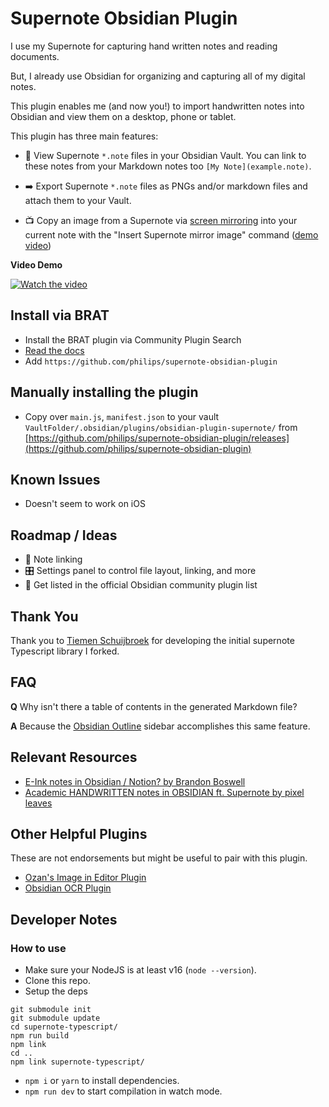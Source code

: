 # Supernote Obsidian Plugin

I use my Supernote for capturing hand written notes and reading documents.

But, I already use Obsidian for organizing and capturing all of my digital notes.

This plugin enables me (and now you!) to import handwritten notes into Obsidian and view them on a desktop, phone or tablet.

This plugin has three main features:

- 📝 View Supernote `*.note` files in your Obsidian Vault. You can link to these notes from your Markdown notes too `[My Note](example.note)`.

- ➡️  Export Supernote `*.note` files as PNGs and/or markdown files and attach them to your Vault.

- 📺 Copy an image from a Supernote via [screen mirroring](https://support.supernote.com/en_US/organizing-managing/1791924-screen-mirroring) into your current note with the "Insert Supernote mirror image" command ([demo video](https://youtu.be/Ih_NW-z_aLw))

**Video Demo**

[![Watch the video](https://img.youtube.com/vi/tEoW35fYVew/hqdefault.jpg)](https://www.youtube.com/watch?v=tEoW35fYVew)

## Install via BRAT

- Install the BRAT plugin via Community Plugin Search
- [Read the docs](https://tfthacker.com/BRAT)
- Add `https://github.com/philips/supernote-obsidian-plugin`

## Manually installing the plugin

- Copy over `main.js`, `manifest.json` to your vault `VaultFolder/.obsidian/plugins/obsidian-plugin-supernote/` from [https://github.com/philips/supernote-obsidian-plugin/releases](https://github.com/philips/supernote-obsidian-plugin)

## Known Issues

- Doesn't seem to work on iOS

## Roadmap / Ideas

- 🔗 Note linking
- 🎛️ Settings panel to control file layout, linking, and more
- 🚀 Get listed in the official Obsidian community plugin list

## Thank You

Thank you to [Tiemen Schuijbroek](https://gitlab.com/Tiemen/supernote) for developing the initial supernote Typescript library I forked.

## FAQ

**Q** Why isn't there a table of contents in the generated Markdown file? 

**A** Because the [Obsidian Outline](https://help.obsidian.md/Plugins/Outline) sidebar accomplishes this same feature.

## Relevant Resources

- [E-Ink notes in Obsidian / Notion? by Brandon Boswell](https://www.youtube.com/watch?v=kW8I8B-eCRk)
- [Academic HANDWRITTEN notes in OBSIDIAN ft. Supernote by pixel leaves](https://www.youtube.com/watch?v=lzYCPkVnqIM)

## Other Helpful Plugins

These are not endorsements but might be useful to pair with this plugin.

- [Ozan's Image in Editor Plugin](https://github.com/ozntel/oz-image-in-editor-obsidian)
- [Obsidian OCR Plugin](https://github.com/schlundd/obsidian-ocr-plugin)

## Developer Notes

### How to use

- Make sure your NodeJS is at least v16 (`node --version`).
- Clone this repo.
- Setup the deps

```
git submodule init
git submodule update
cd supernote-typescript/
npm run build
npm link
cd ..
npm link supernote-typescript/
```

- `npm i` or `yarn` to install dependencies.
- `npm run dev` to start compilation in watch mode.

